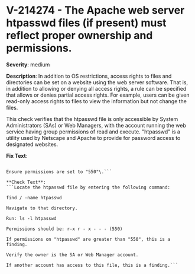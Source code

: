 # V-214274 - The Apache web server htpasswd files (if present) must reflect proper ownership and permissions.

**Severity**: medium

**Description**:
In addition to OS restrictions, access rights to files and directories can be set on a website using the web server software. That is, in addition to allowing or denying all access rights, a rule can be specified that allows or denies partial access rights. For example, users can be given read-only access rights to files to view the information but not change the files.

This check verifies that the htpasswd file is only accessible by System Administrators (SAs) or Web Managers, with the account running the web service having group permissions of read and execute. "htpasswd" is a utility used by Netscape and Apache to provide for password access to designated websites.

**Fix Text**:
```Ensure the SA or Web Manager account owns the "htpasswd" file\.

Ensure permissions are set to "550"\.```

**Check Text**:
```Locate the htpasswd file by entering the following command:

find / -name htpasswd

Navigate to that directory.

Run: ls -l htpasswd

Permissions should be: r-x r - x - - - (550)

If permissions on "htpasswd" are greater than "550", this is a finding.

Verify the owner is the SA or Web Manager account.

If another account has access to this file, this is a finding.```
